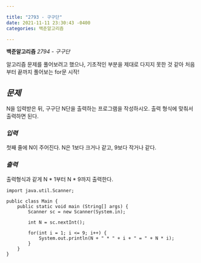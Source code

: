 ```yaml
---

title: "2793 - 구구단"
date: 2021-11-11 23:30:43 -0400
categories: 백준알고리즘

---
```


**백준알고리즘** _2794 - 구구단_

알고리즘 문제를 풀어보려고 했으나, 기초적인 부분을 제대로 다지지 못한 것 같아 처음부터 끝까지 풀어보는 for문 시작!

## _문제_

N을 입력받은 뒤, 구구단 N단을 출력하는 프로그램을 작성하시오. 출력 형식에 맞춰서 출력하면 된다.

### _입력_
첫째 줄에 N이 주어진다. N은 1보다 크거나 같고, 9보다 작거나 같다.

### _출력_
출력형식과 같게 N * 1부터 N * 9까지 출력한다.

    import java.util.Scanner;

    public class Main {
        public static void main (String[] args) {
            Scanner sc = new Scanner(System.in);

            int N = sc.nextInt();

            for(int i = 1; i <= 9; i++) {
                System.out.println(N + " * " + i + " = " + N * i);
            }
        }
    }